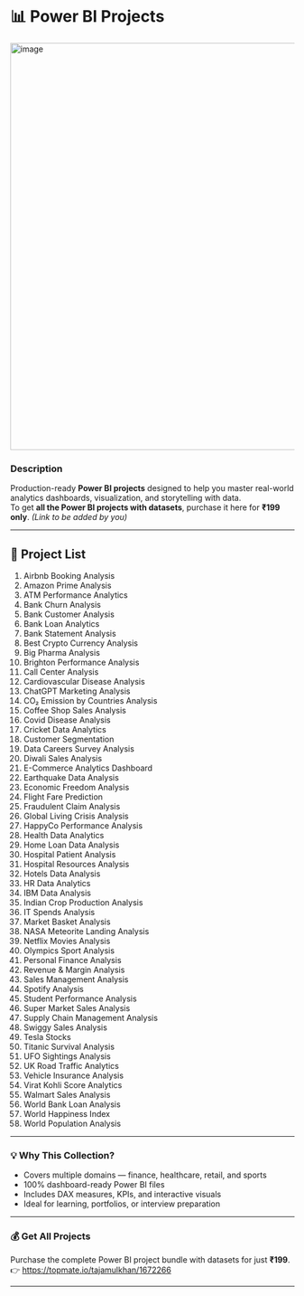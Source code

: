 # 📊 Power BI Projects

<img width="1280" height="720" alt="image" src="https://github.com/user-attachments/assets/e0e0ca94-6072-474e-b8fa-d22ed0446257" />


### Description
Production-ready **Power BI projects** designed to help you master real-world analytics dashboards, visualization, and storytelling with data.  
To get **all the Power BI projects with datasets**, purchase it here for **₹199 only**. *(Link to be added by you)*

---

## 🧠 Project List

1. Airbnb Booking Analysis  
2. Amazon Prime Analysis  
3. ATM Performance Analytics  
4. Bank Churn Analysis  
5. Bank Customer Analysis  
6. Bank Loan Analytics  
7. Bank Statement Analysis  
8. Best Crypto Currency Analysis  
9. Big Pharma Analysis  
10. Brighton Performance Analysis  
11. Call Center Analysis  
12. Cardiovascular Disease Analysis  
13. ChatGPT Marketing Analysis  
14. CO₂ Emission by Countries Analysis  
15. Coffee Shop Sales Analysis  
16. Covid Disease Analysis  
17. Cricket Data Analytics  
18. Customer Segmentation  
19. Data Careers Survey Analysis  
20. Diwali Sales Analysis  
21. E-Commerce Analytics Dashboard  
22. Earthquake Data Analysis  
23. Economic Freedom Analysis  
24. Flight Fare Prediction  
25. Fraudulent Claim Analysis  
26. Global Living Crisis Analysis  
27. HappyCo Performance Analysis  
28. Health Data Analytics  
29. Home Loan Data Analysis  
30. Hospital Patient Analysis  
31. Hospital Resources Analysis  
32. Hotels Data Analysis  
33. HR Data Analytics  
34. IBM Data Analysis  
35. Indian Crop Production Analysis  
36. IT Spends Analysis  
37. Market Basket Analysis  
38. NASA Meteorite Landing Analysis  
39. Netflix Movies Analysis  
40. Olympics Sport Analysis  
41. Personal Finance Analysis  
42. Revenue & Margin Analysis  
43. Sales Management Analysis  
44. Spotify Analysis  
45. Student Performance Analysis  
46. Super Market Sales Analysis  
47. Supply Chain Management Analysis  
48. Swiggy Sales Analysis  
49. Tesla Stocks  
50. Titanic Survival Analysis  
51. UFO Sightings Analysis  
52. UK Road Traffic Analytics  
53. Vehicle Insurance Analysis  
54. Virat Kohli Score Analytics  
55. Walmart Sales Analysis  
56. World Bank Loan Analysis  
57. World Happiness Index  
58. World Population Analysis  

---

### 💡 Why This Collection?
- Covers multiple domains — finance, healthcare, retail, and sports  
- 100% dashboard-ready Power BI files  
- Includes DAX measures, KPIs, and interactive visuals  
- Ideal for learning, portfolios, or interview preparation  

---

### 💰 Get All Projects
Purchase the complete Power BI project bundle with datasets for just **₹199**.  
👉 https://topmate.io/tajamulkhan/1672266

---
